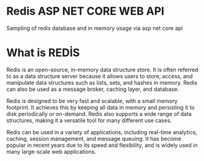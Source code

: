 
# Redis ASP NET CORE WEB API

Sampling of redis database and in memory usage via asp net core api

# What is REDİS
Redis is an open-source, in-memory data structure store. It is often referred to as a data structure server because it allows users to store, access, and manipulate data structures such as lists, sets, and hashes in memory. Redis can also be used as a message broker, caching layer, and database.

Redis is designed to be very fast and scalable, with a small memory footprint. It achieves this by keeping all data in memory and persisting it to disk periodically or on-demand. Redis also supports a wide range of data structures, making it a versatile tool for many different use cases.

Redis can be used in a variety of applications, including real-time analytics, caching, session management, and message queuing. It has become popular in recent years due to its speed and flexibility, and is widely used in many large-scale web applications.



